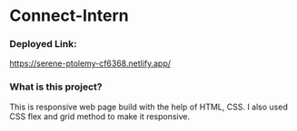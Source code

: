 # Connect-Intern

### Deployed Link:

https://serene-ptolemy-cf6368.netlify.app/

### What is this project?

This is responsive web page build with the help of HTML, CSS.
I also used CSS flex and grid method to make it responsive.
